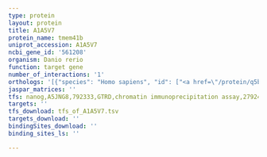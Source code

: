 ```yaml
---
type: protein
layout: protein
title: A1A5V7
protein_name: tmem41b
uniprot_accession: A1A5V7
ncbi_gene_id: '561208'
organism: Danio rerio
function: target gene
number_of_interactions: '1'
orthologs: '[{"species": "Homo sapiens", "id": ["<a href=\"/protein/q5bjd5\">Q5BJD5</a>"]}, {"species": "Mus musculus", "id": ["<a href=\"/protein/q8k1a5\">Q8K1A5</a>"]}, {"species": "Rattus norvegicus", "id": ["<a href=\"/protein/q5fvn2\">Q5FVN2</a>"]}, {"species": "Drosophila melanogaster", "id": ["<a href=\"/protein/q9vx39\">Q9VX39</a>"]}, {"species": "Caenorhabditis elegans", "id": ["<a href=\"/protein/o62126\">O62126</a>"]}]'
jaspar_matrices: ''
tfs: nanog,A5JNG8,792333,GTRD,chromatin immunoprecipitation assay,27924024%5Buid%5D,No
targets: ''
tfs_download: tfs_of_A1A5V7.tsv
targets_download: ''
bindingSites_download: ''
binding_sites_ls: ''

---
```

